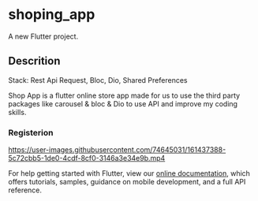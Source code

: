 # shoping_app

A new Flutter project.

## Descrition

Stack: Rest Api Request, Bloc, Dio, Shared Preferences

 Shop App is a flutter online store app made for us to use
 the third party packages like carousel & bloc & Dio to use
 API and improve my coding skills.
 
 ### Registerion
 https://user-images.githubusercontent.com/74645031/161437388-5c72cbb5-1de0-4cdf-8cf0-3146a3e34e9b.mp4
 
For help getting started with Flutter, view our
[online documentation](https://flutter.dev/docs), which offers tutorials,
samples, guidance on mobile development, and a full API reference.
